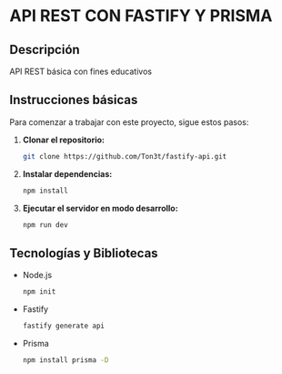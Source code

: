 # API REST CON FASTIFY Y PRISMA

## Descripción

API REST básica con fines educativos

## Instrucciones básicas

Para comenzar a trabajar con este proyecto, sigue estos pasos:

1. **Clonar el repositorio:** 
   ```bash
   git clone https://github.com/Ton3t/fastify-api.git

2. **Instalar dependencias:** 
    ```bash
    npm install

3. **Ejecutar el servidor en modo desarrollo:**
    ```bash
    npm run dev

## Tecnologías y Bibliotecas

- Node.js
    ```bash
    npm init

- Fastify
    ```bash
    fastify generate api 

- Prisma
    ```bash
    npm install prisma -D
    